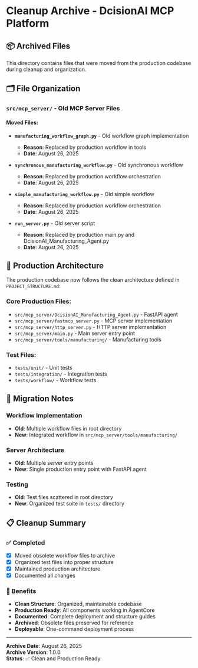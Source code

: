 # Cleanup Archive - DcisionAI MCP Platform

## 📦 Archived Files

This directory contains files that were moved from the production codebase during cleanup and organization.

## 🗂️ File Organization

### `src/mcp_server/` - Old MCP Server Files

#### Moved Files:
- **`manufacturing_workflow_graph.py`** - Old workflow graph implementation
  - **Reason**: Replaced by production workflow in tools
  - **Date**: August 26, 2025
  
- **`synchronous_manufacturing_workflow.py`** - Old synchronous workflow
  - **Reason**: Replaced by production workflow orchestration
  - **Date**: August 26, 2025
  
- **`simple_manufacturing_workflow.py`** - Old simple workflow
  - **Reason**: Replaced by production workflow orchestration
  - **Date**: August 26, 2025
  
- **`run_server.py`** - Old server script
  - **Reason**: Replaced by production main.py and DcisionAI_Manufacturing_Agent.py
  - **Date**: August 26, 2025

## 🎯 Production Architecture

The production codebase now follows the clean architecture defined in `PROJECT_STRUCTURE.md`:

### Core Production Files:
- `src/mcp_server/DcisionAI_Manufacturing_Agent.py` - FastAPI agent
- `src/mcp_server/fastmcp_server.py` - MCP server implementation
- `src/mcp_server/http_server.py` - HTTP server implementation
- `src/mcp_server/main.py` - Main server entry point
- `src/mcp_server/tools/manufacturing/` - Manufacturing tools

### Test Files:
- `tests/unit/` - Unit tests
- `tests/integration/` - Integration tests
- `tests/workflow/` - Workflow tests

## 🔄 Migration Notes

### Workflow Implementation
- **Old**: Multiple workflow files in root directory
- **New**: Integrated workflow in `src/mcp_server/tools/manufacturing/`

### Server Architecture
- **Old**: Multiple server entry points
- **New**: Single production entry point with FastAPI agent

### Testing
- **Old**: Test files scattered in root directory
- **New**: Organized test suite in `tests/` directory

## 📋 Cleanup Summary

### ✅ Completed
- [x] Moved obsolete workflow files to archive
- [x] Organized test files into proper structure
- [x] Maintained production architecture
- [x] Documented all changes

### 🎯 Benefits
- **Clean Structure**: Organized, maintainable codebase
- **Production Ready**: All components working in AgentCore
- **Documented**: Complete deployment and structure guides
- **Archived**: Obsolete files preserved for reference
- **Deployable**: One-command deployment process

---

**Archive Date**: August 26, 2025  
**Archive Version**: 1.0.0  
**Status**: ✅ Clean and Production Ready
